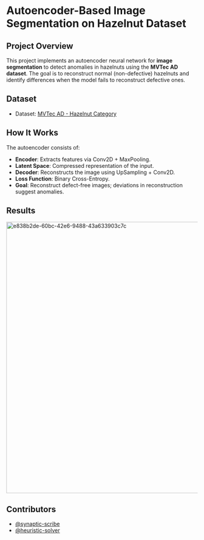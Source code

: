 # Autoencoder-Based Image Segmentation on Hazelnut Dataset

## Project Overview
This project implements an autoencoder neural network for **image segmentation** to detect anomalies in hazelnuts using the **MVTec AD dataset**. The goal is to reconstruct normal (non-defective) hazelnuts and identify differences when the model fails to reconstruct defective ones.

## Dataset
- Dataset: [MVTec AD - Hazelnut Category](https://www.mvtec.com/company/research/datasets/mvtec-ad)

## How It Works
The autoencoder consists of:
- **Encoder**: Extracts features via Conv2D + MaxPooling.
- **Latent Space**: Compressed representation of the input.
- **Decoder**: Reconstructs the image using UpSampling + Conv2D.
- **Loss Function**: Binary Cross-Entropy.
- **Goal**: Reconstruct defect-free images; deviations in reconstruction suggest anomalies.

## Results 
<img width="1287" height="714" alt="e838b2de-60bc-42e6-9488-43a633903c7c" src="https://github.com/user-attachments/assets/5679fdef-3c30-4d42-bea2-7847b5556ed5" />


## Contributors
- [@synaptic-scribe](https://github.com/synaptic-scribe)
- [@heuristic-solver](https://github.com/heuristic-solver)
